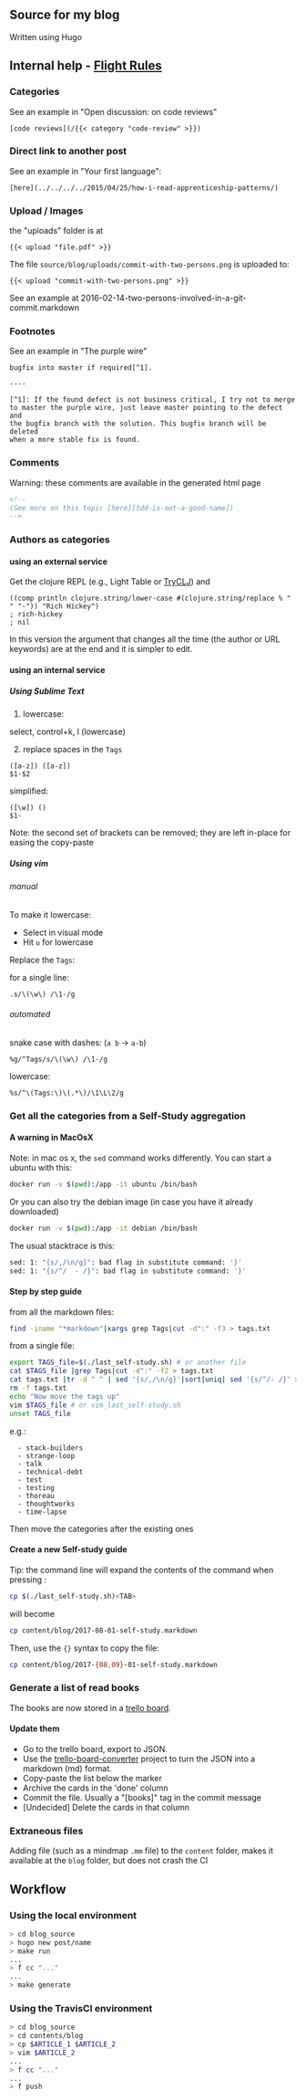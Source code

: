 ## Source for my blog

Written using Hugo

## Internal help - [Flight Rules](https://github.com/k88hudson/git-flight-rules#what-are-flight-rules)

### Categories

See an example in "Open discussion: on code reviews"

````
[code reviews](/{{< category "code-review" >}})
````

### Direct link to another post

See an example in "Your first language":

````
[here](../../../../2015/04/25/how-i-read-apprenticeship-patterns/) 
````

### Upload / Images

the "uploads" folder is at 

```
{{< upload "file.pdf" >}}
```

The file ``source/blog/uploads/commit-with-two-persons.png`` is uploaded to:

```
{{< upload "commit-with-two-persons.png" >}}
```

See an example at 2016-02-14-two-persons-involved-in-a-git-commit.markdown

### Footnotes

See an example in "The purple wire"

````
bugfix into master if required[^1].

----

[^1]: If the found defect is not business critical, I try not to merge
to master the purple wire, just leave master pointing to the defect and
the bugfix branch with the solution. This bugfix branch will be deleted
when a more stable fix is found.
````


### Comments

Warning: these comments are available in the generated html page

````html
<!-- 
(See more on this topic [here][tdd-is-not-a-good-name])
-->
````

### Authors as categories

#### using an external service

Get the clojure REPL (e.g., Light Table or [TryCLJ](http://www.tryclj.com/)) and 

````
((comp println clojure.string/lower-case #(clojure.string/replace % " " "-")) "Rich Hickey")
; rich-hickey
; nil
````

In this version the argument that changes all the time (the author or URL keywords) are at the end and it is simpler to edit.

#### using an internal service

##### Using Sublime Text

1. lowercase:

  select, control+k, l (lowercase)

2. replace spaces in the `Tags`

```
([a-z]) ([a-z])
$1-$2
```

simplified:

```
([\w]) ()
$1-
```

Note: the second set of brackets can be removed; they are left in-place for easing the copy-paste

##### Using vim

###### manual

To make it lowercase:

  * Select in visual mode
  * Hit `u` for lowercase

Replace the `Tags`:

for a single line:

```
.s/\(\w\) /\1-/g
```

###### automated

snake case with dashes: (``a b`` -> ``a-b``)

```
%g/^Tags/s/\(\w\) /\1-/g
```

lowercase:

```
%s/^\(Tags:\)\(.*\)/\1\L\2/g
```

### Get all the categories from a Self-Study aggregation

#### A warning in MacOsX

Note: in mac os x, the ``sed`` command works differently. You can start a ubuntu with this:

```bash
docker run -v $(pwd):/app -it ubuntu /bin/bash
```

Or you can also try the debian image (in case you have it already downloaded)

```bash
docker run -v $(pwd):/app -it debian /bin/bash
```

The usual stacktrace is this:

```bash
sed: 1: "{s/,/\n/g}": bad flag in substitute command: '}'
sed: 1: "{s/^/  - /}": bad flag in substitute command: '}'
```

#### Step by step guide

from all the markdown files:

```bash
find -iname "*markdown"|xargs grep Tags|cut -d":" -f3 > tags.txt
```

from a single file:
```bash
export TAGS_file=$(./last_self-study.sh) # or another file
cat $TAGS_file |grep Tags|cut -d":" -f2 > tags.txt
cat tags.txt |tr -d " " | sed '{s/,/\n/g}'|sort|uniq| sed '{s/^/- /}' >> $TAGS_file
rm -f tags.txt
echo "Now move the tags up"
vim $TAGS_file # or vim_last_self-study.sh
unset TAGS_file
```

e.g.:

```
  - stack-builders
  - strange-loop
  - talk
  - technical-debt
  - test
  - testing
  - thoreau
  - thoughtworks
  - time-lapse
```

Then move the categories after the existing ones

#### Create a new Self-study guide

Tip: the command line will expand the contents of the command when pressing <TAB>:

```bash
cp $(./last_self-study.sh)<TAB>
```

will become

```bash
cp content/blog/2017-08-01-self-study.markdown
```

Then, use the `{}` syntax to copy the file:

```bash
cp content/blog/2017-{08,09}-01-self-study.markdown
```

### Generate a list of read books

The books are now stored in a [trello board](https://trello.com/b/LPT145PW/books).

#### Update them

  * Go to the trello board, export to JSON.
  * Use the [trello-board-converter] project to turn the JSON into a markdown (md) format.
  * Copy-paste the list below the marker
  * Archive the cards in the 'done' column
  * Commit the file. Usually a "[books]" tag in the commit message
  * [Undecided] Delete the cards in that column

[trello-board-converter]: https://github.com/alvarogarcia7/trello-board-converter

### Extraneous files

Adding file (such as a mindmap `.mm` file) to the `content` folder, makes it available at the `blog` folder, but does not crash the CI

## Workflow

### Using the local environment

```bash
> cd blog_source
> hugo new post/name
> make run
...
> f cc "..."
...
> make generate
```

### Using the TravisCI environment

```bash
> cd blog_source
> cd contents/blog 
> cp $ARTICLE_1 $ARTICLE_2
> vim $ARTICLE_2
...
> f cc "..."
...
> f push
```


